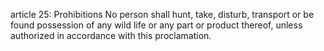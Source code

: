article 25: Prohibitions
No person shall hunt, take, disturb, transport or be found possession of any wild life or any part or product thereof, unless authorized in accordance with this proclamation.
<ul>
</ul>